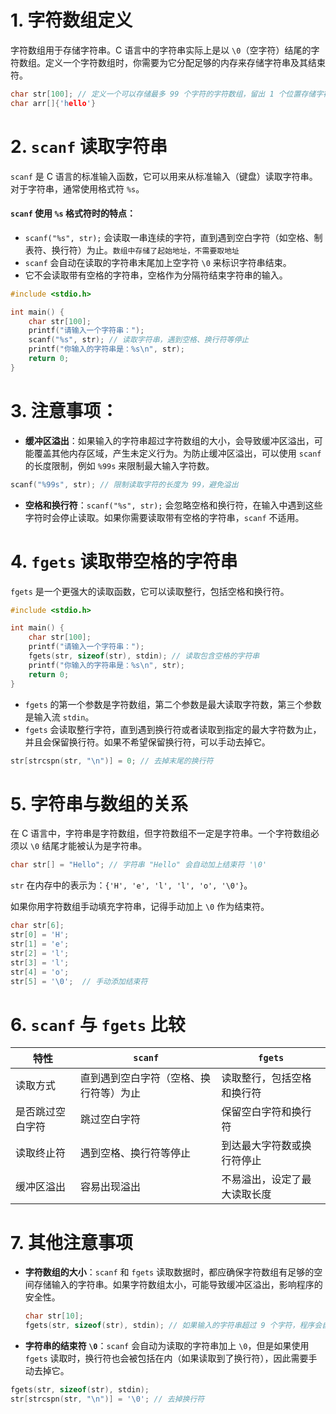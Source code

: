 # 1. 字符数组定义

字符数组用于存储字符串。C 语言中的字符串实际上是以 `\0`（空字符）结尾的字符数组。定义一个字符数组时，你需要为它分配足够的内存来存储字符串及其结束符。

```c
char str[100]; // 定义一个可以存储最多 99 个字符的字符数组，留出 1 个位置存储字符串结束符 '\0'
char arr[]{'hello'}
```

# 2. `scanf` 读取字符串

`scanf` 是 C 语言的标准输入函数，它可以用来从标准输入（键盘）读取字符串。对于字符串，通常使用格式符 `%s`。

#### `scanf` 使用 `%s` 格式符时的特点：

- `scanf("%s", str);` 会读取一串连续的字符，直到遇到空白字符（如空格、制表符、换行符）为止。`数组中存储了起始地址，不需要取地址`
- `scanf` 会自动在读取的字符串末尾加上空字符 `\0` 来标识字符串结束。
- 它不会读取带有空格的字符串，空格作为分隔符结束字符串的输入。

```c
#include <stdio.h>

int main() {
    char str[100];
    printf("请输入一个字符串：");
    scanf("%s", str); // 读取字符串，遇到空格、换行符等停止
    printf("你输入的字符串是：%s\n", str);
    return 0;
}
```

# 3. 注意事项：

- **缓冲区溢出**：如果输入的字符串超过字符数组的大小，会导致缓冲区溢出，可能覆盖其他内存区域，产生未定义行为。为防止缓冲区溢出，可以使用 `scanf` 的长度限制，例如 `%99s` 来限制最大输入字符数。

```c
scanf("%99s", str); // 限制读取字符的长度为 99，避免溢出
```

- **空格和换行符**：`scanf("%s", str);` 会忽略空格和换行符，在输入中遇到这些字符时会停止读取。如果你需要读取带有空格的字符串，`scanf` 不适用。

# 4. `fgets` 读取带空格的字符串

`fgets` 是一个更强大的读取函数，它可以读取整行，包括空格和换行符。

```c
#include <stdio.h>

int main() {
    char str[100];
    printf("请输入一个字符串：");
    fgets(str, sizeof(str), stdin); // 读取包含空格的字符串
    printf("你输入的字符串是：%s\n", str);
    return 0;
}
```

- `fgets` 的第一个参数是字符数组，第二个参数是最大读取字符数，第三个参数是输入流 `stdin`。
- `fgets` 会读取整行字符，直到遇到换行符或者读取到指定的最大字符数为止，并且会保留换行符。如果不希望保留换行符，可以手动去掉它。

```c
str[strcspn(str, "\n")] = 0; // 去掉末尾的换行符
```

# 5. 字符串与数组的关系

在 C 语言中，字符串是字符数组，但字符数组不一定是字符串。一个字符数组必须以 `\0` 结尾才能被认为是字符串。

```c
char str[] = "Hello"; // 字符串 "Hello" 会自动加上结束符 '\0'
```

`str` 在内存中的表示为：`{'H', 'e', 'l', 'l', 'o', '\0'}`。

如果你用字符数组手动填充字符串，记得手动加上 `\0` 作为结束符。

```c
char str[6];
str[0] = 'H';
str[1] = 'e';
str[2] = 'l';
str[3] = 'l';
str[4] = 'o';
str[5] = '\0';  // 手动添加结束符
```

# 6. `scanf` 与 `fgets` 比较

|特性|`scanf`|`fgets`|
|---|---|---|
|读取方式|直到遇到空白字符（空格、换行符等）为止|读取整行，包括空格和换行符|
|是否跳过空白字符|跳过空白字符|保留空白字符和换行符|
|读取终止符|遇到空格、换行符等停止|到达最大字符数或换行符停止|
|缓冲区溢出|容易出现溢出|不易溢出，设定了最大读取长度|

# 7. 其他注意事项

- **字符数组的大小**：`scanf` 和 `fgets` 读取数据时，都应确保字符数组有足够的空间存储输入的字符串。如果字符数组太小，可能导致缓冲区溢出，影响程序的安全性。
    
    ```c
    char str[10];
    fgets(str, sizeof(str), stdin); // 如果输入的字符串超过 9 个字符，程序会自动终止读取
    ```
    
- **字符串的结束符 `\0`**：`scanf` 会自动为读取的字符串加上 `\0`，但是如果使用 `fgets` 读取时，换行符也会被包括在内（如果读取到了换行符），因此需要手动去掉它。
    

```c
fgets(str, sizeof(str), stdin);
str[strcspn(str, "\n")] = '\0'; // 去掉换行符
```
